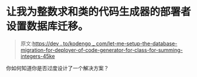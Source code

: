 # 让我为整数求和类的代码生成器的部署者设置数据库迁移。

> 原文:[https://dev . to/kodengo _ com/let-me-setup-the-database-migration-for-deployer-of-code-generator-for-class-for-summing-integers-45ke](https://dev.to/kodengo_com/let-me-setup-the-database-migration-for-the-deployer-of-the-code-generator-for-the-class-for-summing-integers-45ke)

你如何知道你是否过度设计了一个解决方案？